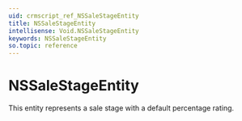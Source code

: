 ```yaml
---
uid: crmscript_ref_NSSaleStageEntity
title: NSSaleStageEntity
intellisense: Void.NSSaleStageEntity
keywords: NSSaleStageEntity
so.topic: reference
---
```


# NSSaleStageEntity

This entity represents a sale stage with a default percentage rating.
